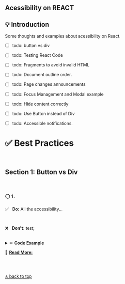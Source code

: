 ## Acessibility on REACT

## 💡 Introduction

Some thoughts and examples about acessibility on React.

- [ ] todo: button vs div
- [ ] todo: Testing React Code
- [ ] todo: Fragments to avoid invalid HTML
- [ ] todo: Document outline order.
- [ ] todo: Page changes announcements
- [ ] todo: Focus Management and Modal example
- [ ] todo: Hide content correctly
- [ ] todo: Use Button instead of Div
- [ ] todo: Accessible notifications.


# ✅ Best Practices

<br/>

## **Section 1: Button vs Div**

<br/>

### ⚪️ 1.

:white_check_mark: &nbsp; **Do:** All the accessibility...

<br/>

❌ &nbsp; **Don't:** test;

<br/>

<details><summary>✏ <b>Code Example</b></summary>

```javascript
var test = 123
```

</details>

🔗 [**Read More:**](http://pauloluan.com)


<br/><br/>


[🔝 back to top](#)
